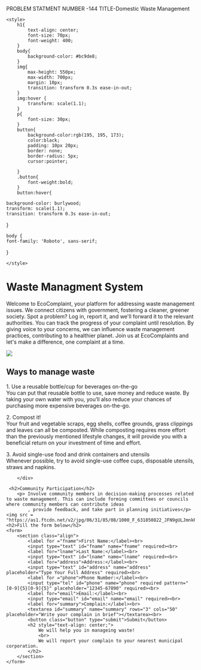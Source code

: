 PROBLEM STATMENT NUMBER -144
TITLE-Domestic Waste Management

<!DOCTYPE html>
<html lang="en">
<head>
    <meta charset="UTF-8">
    <meta name="viewport" content="width=device-width, initial-scale=1.0">
    <title>EcoComplaint</title>
    <link href="https://fonts.googleapis.com/css2?family=Roboto:wght@400;700&display=swap" rel="stylesheet">
    <link rel="icon" href="favicon.ico" type="image/x-icon">

    <style>
        h1{
            text-align: center;
            font-size: 70px;
            font-weight: 400;
        }
        body{
            background-color: #bc9de8;
        }
        img{
            max-height: 550px;
            max-width: 700px;
            margin: 10px;
            transition: transform 0.3s ease-in-out;
        }
        img:hover {
            transform: scale(1.1);
        }
        p{
            font-size: 30px;
        }
        button{
            background-color:rgb(195, 195, 173);
            color:black;
            padding: 10px 20px;
            border: none;
            border-radius: 5px;
            cursor:pointer;
            
        }
        .button{
            font-weight:bold;
        }
        button:hover{
            
    background-color: burlywood;
    transform: scale(1.1);
    transition: transform 0.3s ease-in-out;
}


    
    body {
    font-family: 'Roboto', sans-serif;
}

    </style>
</head>
<body>
    <h1> Waste Managment System</h1>
    <P>Welcome to EcoComplaint, your platform for addressing waste management issues. We connect citizens with government, fostering a cleaner, greener society. Spot a problem? Log in, report it, and we'll
         forward it to the relevant authorities. 
         You can track the progress of your complaint until resolution. 
         By giving voice to your concerns, we can influence waste management practices,
          contributing to a healthier planet. Join us at EcoComplaints and let's make a
           difference, one complaint at a time.</P> <img src="https://as2.ftcdn.net/v2/jpg/07/09/89/49/1000_F_709894934_AurCstddCJsB7hZvXZ1cPzN9fX6yimaR.jpg" >
           <h2>
            Ways to manage waste
           </h2>
           <div>
            <p>1. Use a reusable bottle/cup for beverages on-the-go<br>
                You can put that reusable bottle to use, save money and reduce waste. By taking your own water with you, you’ll also reduce your chances of purchasing more expensive beverages on-the-go.</p>
                <p>
                    2. Compost it!<br>
                    Your fruit and vegetable scraps, egg shells, coffee grounds, grass clippings and leaves can all be composted. While composting requires more effort than the previously mentioned lifestyle changes, it will provide you with a beneficial return on your investment of time and effort.
                </p>
                <p>
                    3. Avoid single-use food and drink containers and utensils<br>
    Whenever possible, try to avoid single-use coffee cups, disposable utensils, straws and napkins. 
                </p>
    
        </div>
       
     <h2>Community Participation</h2>
        <p> Involve community members in decision-making processes related to waste management. This can include forming committees or councils where community members can contribute ideas
            , provide feedback, and take part in planning initiatives</p><img src = "https://as1.ftcdn.net/v2/jpg/06/31/85/08/1000_F_631850822_JFN9gULJmnkROFQCzvTs5qNRYOGCs0qc.jpg"> 
    <h2>Fill the form below</h2>
    <form>
        <section class="align">
            <label for ="fname">First Name:</label><br>
            <input type="text" id="fname" name="fname" required><br>
            <label for="lname">Last Name:</label><br>
            <input type="text" id="lname" name="lname" required><br>
            <label for="address">Address:</label><br>
            <input type="text" id="address" name="address" placeholder="Type Your Full Address" required><br>
            <label for ="phone">Phone Number:</label><br>
            <input type="tel" id="phone" name="phone" required pattern="[0-9]{5}[0-9]{5}" placeholder="12345-67890" required><br>
            <label for="email">Email:</label><br>
            <input type="email" id="email" name="email" required><br>
            <label for="summary">Complain:</label><br>
            <textarea id="summary" name="summary" rows="3" cols="50" placeholder="Write your complain in brief"></textarea><br>
            <button class="button" type="submit">Submit</button>
            <h2 style="text-align: center;">
                We will help you in manageing waste!
                <br>
                We will report your complain to your nearest municipal corporation.
            </h2>
        </section>
    </form>
</body>
</html>

